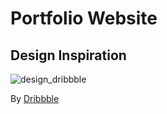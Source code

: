 # Portfolio Website

## Design Inspiration

![design_dribbble]("https://cdn.dribbble.com/userupload/12731219/file/original-eae5ce22b4b926154f1cf305a2101efb.png?resize=1024x768")

By [Dribbble]("https://dribbble.com/shots/23531329-kawsar-design-2024")
